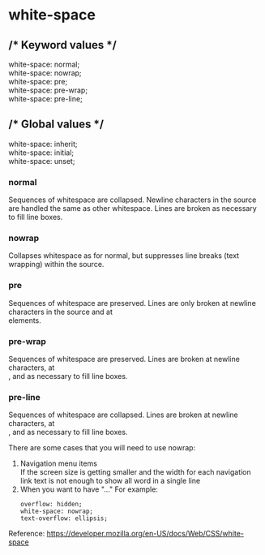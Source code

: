 # white-space

## /* Keyword values */
white-space: normal;    
white-space: nowrap;    
white-space: pre;    
white-space: pre-wrap;    
white-space: pre-line;    

## /* Global values */    
white-space: inherit;     
white-space: initial;     
white-space: unset;      


### normal    
Sequences of whitespace are collapsed. Newline characters in the source are handled the same as other whitespace. Lines are broken as necessary to fill line boxes.
### nowrap
Collapses whitespace as for normal, but suppresses line breaks (text wrapping) within the source.
### pre
Sequences of whitespace are preserved. Lines are only broken at newline characters in the source and at <br> elements.
### pre-wrap
Sequences of whitespace are preserved. Lines are broken at newline characters, at <br>, and as necessary to fill line boxes.
### pre-line
Sequences of whitespace are collapsed. Lines are broken at newline characters, at <br>, and as necessary to fill line boxes.


There are some cases that you will need to use nowrap:
1. Navigation menu items     
  If the screen size is getting smaller and the width for each navigation link text is not enough to show all word in a single line
2. When you want to have "..."
  For example:
    ```
    overflow: hidden;
	white-space: nowrap;
	text-overflow: ellipsis;
    ```
























Reference: https://developer.mozilla.org/en-US/docs/Web/CSS/white-space
